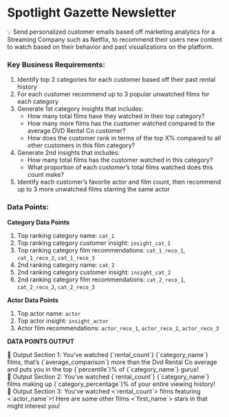 # Spotlight Gazette Newsletter
  
💡 Send personalized customer emails based off marketing analytics for a Streaming Company such as Netflix, to recommend their users new content to watch based on their behavior and past visualizations on the platform.

### Key Business Requirements:

1. Identify top 2 categories for each customer based off their past rental history
2. For each customer recommend up to 3 popular unwatched films for each category
3. Generate 1st category insights that includes:
    - How many total films have they watched in their top category?
    - How many more films has the customer watched compared to the average DVD Rental Co customer?
    - How does the customer rank in terms of the top X% compared to all other customers in this film category?
4. Generate 2nd insights that includes:
    - How many total films has the customer watched in this category?
    - What proportion of each customer’s total films watched does this count make?
5. Identify each customer’s favorite actor and film count, then recommend up to 3 more unwatched films starring the same actor


### Data Points:

**Category Data Points**

1. Top ranking category name: `cat_1`
2. Top ranking category customer insight: `insight_cat_1`
3. Top ranking category film recommendations: `cat_1_reco_1`, `cat_1_reco_2`, `cat_1_reco_3`
4. 2nd ranking category name: `cat_2`
5. 2nd ranking category customer insight: `insight_cat_2`
6. 2nd ranking category film recommendations: `cat_2_reco_1`, `cat_2_reco_2`, `cat_2_reco_3`

**Actor Data Points**

1. Top actor name: `actor`
2. Top actor insight: `insight_actor`
3. Actor film recommendations: `actor_reco_1`, `actor_reco_2`, `actor_reco_3`

**DATA POINTS OUTPUT**

  <aside>
📌 Output Section 1: You’ve watched {`rental_count`} {`category_name`} films, that’s {`average_comparison`} more than the Dvd Rental Co average and puts you in the top {`percentile`}% of {`category_name`} gurus!

</aside>

<aside>
📌 Output Section 2: You’ve watched {`rental_count`} {`category_name`} films making up {`category_percentage`}% of your entire viewing history!

</aside>

<aside>
📌 Output Section 3: You’ve watched <`rental_count`> films featuring <`actor_name`>! Here are some other films <`first_name`> stars in that might interest you!

</aside>
